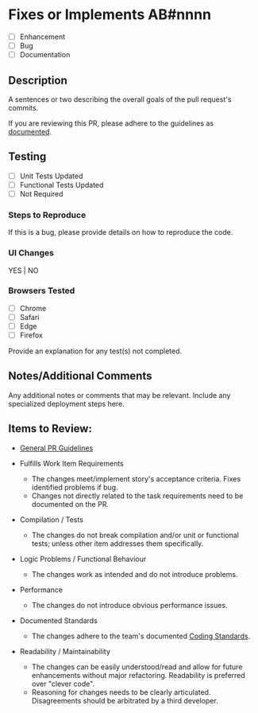# Fixes or Implements AB#nnnn

-   [ ] Enhancement
-   [ ] Bug
-   [ ] Documentation

## Description

A sentences or two describing the overall goals of the pull request's commits.

If you are reviewing this PR, please adhere to the guidelines as [documented](https://github.com/bcgov/healthgateway/wiki/prguidance).

## Testing

-   [ ] Unit Tests Updated
-   [ ] Functional Tests Updated
-   [ ] Not Required

### Steps to Reproduce

If this is a bug, please provide details on how to reproduce the code.

### UI Changes

YES | NO

### Browsers Tested

-   [ ] Chrome
-   [ ] Safari
-   [ ] Edge
-   [ ] Firefox

Provide an explanation for any test(s) not completed.

## Notes/Additional Comments

Any additional notes or comments that may be relevant. Include any specialized deployment steps here.

## Items to Review:

-   [General PR Guidelines](https://github.com/bcgov/healthgateway/wiki/PRguidance)

-   Fulfills Work Item Requirements

    -   The changes meet/implement story's acceptance criteria. Fixes identified problems if bug.
    -   Changes not directly related to the task requirements need to be documented on the PR.

-   Compilation / Tests

    -   The changes do not break compilation and/or unit or functional tests; unless other item addresses them specifically.

-   Logic Problems / Functional Behaviour

    -   The changes work as intended and do not introduce problems.

-   Performance

    -   The changes do not introduce obvious performance issues.

-   Documented Standards

    -   The changes adhere to the team's documented [Coding Standards](https://github.com/bcgov/healthgateway/wiki/standards).

-   Readability / Maintainability
    -   The changes can be easily understood/read and allow for future enhancements without major refactoring. Readability is preferred over "clever code".
    -   Reasoning for changes needs to be clearly articulated. Disagreements should be arbitrated by a third developer.

